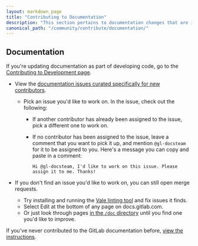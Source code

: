 ```yaml
---
layout: markdown_page
title: "Contributing to Documentation"
description: "This section pertains to documentation changes that are independent of other code/feature changes."
canonical_path: "/community/contribute/documentation/"
---
```


## Documentation

If you're updating documentation as part of developing code, go to the [Contributing to Development page](/community/contribute/development/index.html).

- View the [documentation issues curated specifically for new contributors](https://gitlab.com/gitlab-org/gitlab/-/issues/?sort=created_date&state=opened&label_name%5B%5D=documentation&label_name%5B%5D=docs-only&label_name%5B%5D=Seeking%20community%20contributions&first_page_size=20).

  - Pick an issue you'd like to work on. In the issue, check out the following:
    - If another contributor has already been assigned to the issue, pick a different one to work on.
    - If no contributor has been assigned to the issue, leave a comment that you want to pick it up, and mention `@gl-docsteam` for it to be assigned to you. Here's a message you can copy and paste in a comment:

      ```plaintext
      Hi @gl-docsteam, I'd like to work on this issue. Please assign it to me. Thanks!
      ``` 

- If you don't find an issue you'd like to work on, you can still open merge requests.

  - Try installing and running the [Vale linting tool](https://docs.gitlab.com/ee/development/documentation/testing.html#vale)
  and fix issues it finds.
  - Select Edit at the bottom of any page on docs.gitlab.com.
  - Or just look through pages [in the `/doc` directory](https://gitlab.com/gitlab-org/gitlab/-/tree/master/doc)
  until you find one you'd like to improve.

If you've never contributed to the GitLab documentation before, [view the instructions](https://docs.gitlab.com/ee/development/documentation/workflow.html).
